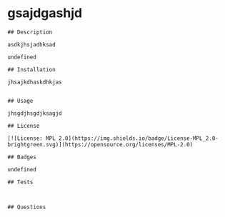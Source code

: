 # gsajdgashjd
    
    ## Description 
    
    asdkjhsjadhksad

    undefined
    
    ## Installation
    
    jhsajkdhaskdhkjas
    
    
    ## Usage
    
    jhsgdjhsgdjksagjd
    
    ## License
    
    [![License: MPL 2.0](https://img.shields.io/badge/License-MPL_2.0-brightgreen.svg)](https://opensource.org/licenses/MPL-2.0)
    
    ## Badges
    
    undefined
    
    ## Tests
    
    
    
    ## Questions
    
    
    